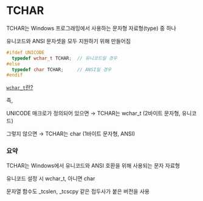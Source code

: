 # TCHAR

TCHAR는 Windows 프로그래밍에서 사용하는 문자형 자료형(type) 중 하나

유니코드와 ANSI 문자셋을 모두 지원하기 위해 만들어짐

```cpp
#ifdef UNICODE
  typedef wchar_t TCHAR;  // 유니코드일 경우
#else
  typedef char TCHAR;     // ANSI일 경우
#endif
```


[`wchar_t`란?](./wchar_t.md)

즉,

UNICODE 매크로가 정의되어 있으면 → TCHAR는 wchar_t (2바이트 문자형, 유니코드)

그렇지 않으면 → TCHAR는 char (1바이트 문자형, ANSI)


### 요약

TCHAR는 Windows에서 유니코드와 ANSI 호환을 위해 사용되는 문자 자료형

유니코드 설정 시 wchar_t, 아니면 char

문자열 함수도 _tcslen, _tcscpy 같은 접두사가 붙은 버전을 사용
